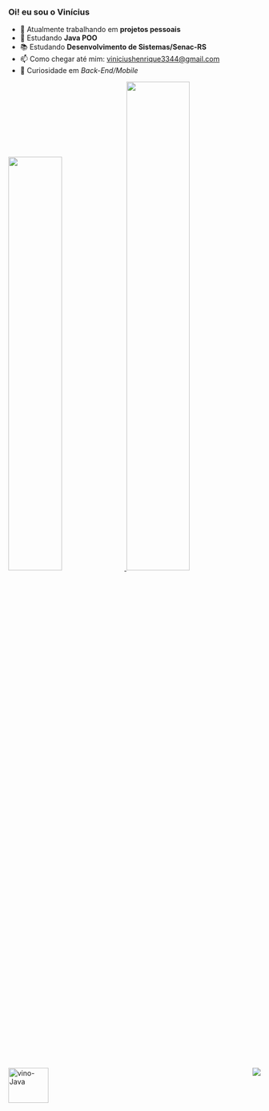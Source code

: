 ### Oi! eu sou o Vinícius

- 🔭 Atualmente trabalhando em **projetos pessoais**
- 🌱 Estudando **Java POO**
- 📚 Estudando **Desenvolvimento de Sistemas/Senac-RS**
- 📫 Como chegar até mim: viniciushenrique3344@gmail.com
- 🔎 Curiosidade em *Back-End/Mobile*

<div>
   <a href="https://github.com/VinoOliveira">
  <img  width="46%" src="https://github-readme-stats.vercel.app/api?username=VinoOliveira&show_icons=true&theme=transparent&include_all_commits=true&count_private="false"/>
  <img width="50%" src="https://github-readme-stats.vercel.app/api/top-langs/?username=VinoOliveira&layout=compact&langs_count=7&theme=transparent"/>

</div>
<div style="display: inline_block"><br>
   <img align="left" alt="vino-Java" height="70" width="80"  src="https://cdn.jsdelivr.net/gh/devicons/devicon/icons/java/java-plain-wordmark.svg" />
   <div align="right">
   <a href="https://www.linkedin.com/in/vin%C3%ADcius-henrique-sousa-de-oliveira-65484a23b/" target="_blank"><img src="https://img.shields.io/badge/-LinkedIn-%230077B5?style=for-the-badge&logo=linkedin&logoColor=white" target="_blank"></a> 
   
</div>

